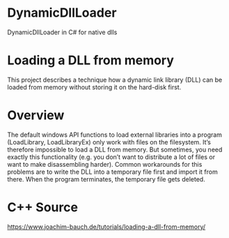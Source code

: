 # DynamicDllLoader
DynamicDllLoader in C# for native dlls

# Loading a DLL from memory
This project describes a technique how a dynamic link library (DLL) can be loaded from memory without storing it on the hard-disk first.

# Overview
The default windows API functions to load external libraries into a program (LoadLibrary, LoadLibraryEx) only work with files on the filesystem. It’s therefore impossible to load a DLL from memory. But sometimes, you need exactly this functionality (e.g. you don’t want to distribute a lot of files or want to make disassembling harder). Common workarounds for this problems are to write the DLL into a temporary file first and import it from there. When the program terminates, the temporary file gets deleted.

# C++ Source
https://www.joachim-bauch.de/tutorials/loading-a-dll-from-memory/
